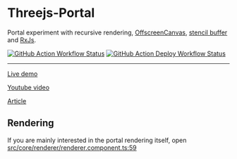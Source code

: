 # Threejs-Portal

Portal experiment with recursive rendering, [OffscreenCanvas](https://developer.mozilla.org/en-US/docs/Web/API/OffscreenCanvas), [stencil buffer](https://en.wikipedia.org/wiki/Stencil_buffer) and [RxJs](https://github.com/ReactiveX/rxjs).

[![GitHub Action Workflow Status][github-actions-workflow-image]][github-actions-workflow-url]
[![GitHub Action Deploy Workflow Status][github-actions-deploy-workflow-image]][github-actions-deploy-workflow-url]

---

[Live demo](https://barthabrw.github.io/Threejs-Portal)

[Youtube video](https://youtu.be/2dgGjEWTZRo)

[Article](https://barthaweb.com/2020/09/webgl-portal/)

## Rendering
If you are mainly interested in the portal rendering itself, open [src/core/renderer/renderer.component.ts:59](https://github.com/BarthaBRW/Threejs-Portal/blob/1bf1c9f9342f720601144e19a68538f0f1fe215d/src/core/renderer/renderer.component.ts#L59)

[github-actions-workflow-image]: https://github.com/BarthaBRW/Threejs-Portal/workflows/Default/badge.svg
[github-actions-workflow-url]: https://github.com/BarthaBRW/Threejs-Portal/actions
[github-actions-deploy-workflow-image]: https://github.com/BarthaBRW/Threejs-Portal/workflows/Deploy/badge.svg
[github-actions-deploy-workflow-url]: https://github.com/BarthaBRW/Threejs-Portal/actions
